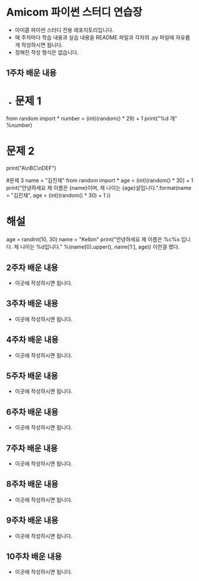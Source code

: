 # Amicom 파이썬 스터디 연습장

- 아미콤 파이썬 스터디 전용 레포지토리입니다.
- 매 주차마다 학습 내용과 실습 내용을 README 파일과 각자의 .py 파일에 자유롭게 작성하시면 됩니다.
- 정해진 작성 형식은 없습니다.


## 1주차 배운 내용
- # 문제 1
from random import *
number = (int)(random() * 29) + 1
print("%d 개" %number)

# 문제 2
print("A\nBC\nDEF")

#문제 3
name = "김진재"
from random import *
age = (int)(random() * 30) + 1
print("안녕하세요 제 이름은 {name}이며, 제 나이는 {age}살입니다.".format(name = "김진재", age = (int)(random() * 30) + 1 ))
# 해설
age = randint(10, 30)
name = "Kelbin"
print("안녕하세요 제 이름은 %c%s 입니다. 제 나이는 %d입니다." %(name[0].upper(), name[1:], age))
이런걸 했다.

## 2주차 배운 내용
- 이곳에 작성하시면 됩니다.

## 3주차 배운 내용
- 이곳에 작성하시면 됩니다.

## 4주차 배운 내용
- 이곳에 작성하시면 됩니다.

## 5주차 배운 내용
- 이곳에 작성하시면 됩니다.

## 6주차 배운 내용
- 이곳에 작성하시면 됩니다.

## 7주차 배운 내용
- 이곳에 작성하시면 됩니다.

## 8주차 배운 내용
- 이곳에 작성하시면 됩니다.

## 9주차 배운 내용
- 이곳에 작성하시면 됩니다.

## 10주차 배운 내용
- 이곳에 작성하시면 됩니다.
